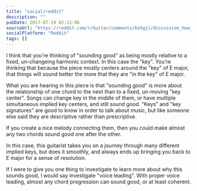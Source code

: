 ```yaml
---
title: "social/reddit"
description: ""
pubDate: 2017-07-19 02:12:06
sourceUrl: "https://reddit.com/r/Guitar/comments/6o5gji/discussion_how_do_you_know_what_chords_will_sound/dkf3m76/"
socialPlatform: "Reddit"
tags: []
---
```


I think that you're thinking of "sounding good" as being mostly relative to a fixed, un-changeing harmonic context. In this case the "key". You're thinking that because the piece mostly centers around the "key" of E major, that things will sound better the more that they are "in the key" of E major.

What you are hearing in this piece is that "sounding good" is more about the relationship of one chord to the next than to a fixed, un-moving "key center". Songs can change key in the middle of them, or have multiple simultaneous implied key centers, and still sound good. "Keys" and "key signatures" are good to know in order to talk about music, but like someone else said they are descriptive rather than prescriptive.

If you create a nice melody connecting them, then you could make almost any two chords sound good one after the other.

In this case, this guitarist takes you on a journey through many different implied keys, but does it smoothly, and always ends up bringing you back to E major for a sense of resolution.

If I were to give you one thing to investigate to learn more about why this sounds good, I would say investigate "voice leading". With proper voice leading, almost any chord progression can sound good, or at least coherent.
